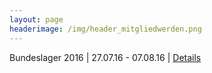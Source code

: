 ```yaml
---
layout: page
headerimage: /img/header_mitgliedwerden.png
---
```



Bundeslager 2016 | 27.07.16 - 07.08.16 | [Details](/veranstaltungen/20160727-bundeslager/)
